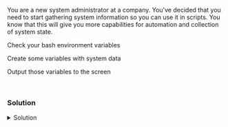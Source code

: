 You are a new system administrator at a company. You've decided that you need to start gathering system information so you can use it in scripts. You know that this will give you more capabilities for automation and collection of system state.

Check your bash environment variables

Create some variables with system data

Output those variables to the screen

<br>

### Solution
<details>
<summary>Solution</summary>
Check your environmental variables

```plain
printenv
```

Also

```plain
env
```

and also 

```plain
declare -p
```

and also 

```plain
set
```

Is there any difference between the two above commands? How can you prove it?

```plain
printenv | wc -l
env | wc -l
declare -p | wc -l
set | wc -l
```

Test the output of a variable named `$name`

```plain
echo $name
```

Did that give any output, why or why not?

Let's populate that variable with some information

```plain
uname
name=$(uname)
```

Test the output of a variable named `$name`

```plain
echo $name
```

Can you capture whether or not processes are running? Test for httpd and sshd.

```plain
ps -ef | grep -i [h]ttpd
httpdCheck=$(echo $?)
```

```plain
ps -ef | grep -i [s]shd
sshdCheck=$(echo $?)
```

Can you verify that they're correct? Which one is running and which one is not running?

(httpd is not running and sshd is running)




</details>